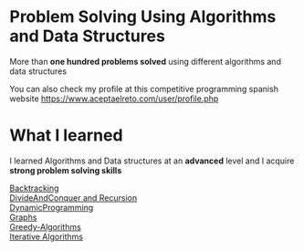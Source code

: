 # Problem Solving Using Algorithms and Data Structures

More than **one hundred problems solved** using different algorithms and data structures

You can also check my profile at this competitive programming spanish website https://www.aceptaelreto.com/user/profile.php

# What I learned

I learned Algorithms and Data structures at an **advanced** level and I acquire **strong problem solving skills**

[Backtracking](https://github.com/edwardmartins/Problem-Solving-Using-Algorithms-and-Data-Structures/tree/master/Backtracking)<br />
[DivideAndConquer and Recursion](https://github.com/edwardmartins/Problem-Solving-Using-Algorithms-and-Data-Structures/tree/master/DivideAndConquer-Recursion)<br />
[DynamicProgramming](https://github.com/edwardmartins/Problem-Solving-Using-Algorithms-and-Data-Structures/tree/master/DynamicProgramming)<br />
[Graphs](https://github.com/edwardmartins/Problem-Solving-Using-Algorithms-and-Data-Structures/tree/master/Graphs)<br />
[Greedy-Algorithms](https://github.com/edwardmartins/Problem-Solving-Using-Algorithms-and-Data-Structures/tree/master/Greedy-Algorithms)<br />
[Iterative Algorithms](https://github.com/edwardmartins/Problem-Solving-Using-Algorithms-and-Data-Structures/tree/master/Iterative-Algorithms)<br />
